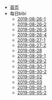 * [首页](zh-cn/)
* 每日bibi
  * [2019-08-26-1](every-day/2019-08-26.md)
  * [2019-08-26-2](every-day/2019-08-26-2.md)
  * [2019-08-26-3](every-day/2019-08-26-3.md)
  * [2019-08-26-4](every-day/2019-08-26-4.md)
  * [2019-08-27-1](every-day/2019-08-27-1.md)
  * [2019-08-27-2](every-day/2019-08-27-2.md)
  * [2019-08-28](every-day/2019-08-28.md)
  * [2019-08-29-1](every-day/2019-08-29-1.md)
  * [2019-08-29-2](every-day/2019-08-29-2.md)
  * [2019-08-30-1](every-day/2019-08-30-1.md)
  * [2019-08-30-2](every-day/2019-08-30-2.md)
  * [2019-09-02](every-day/2019-09-02.md)
  * [2019-09-03](every-day/2019-09-03.md)
  * [2019-09-05-1](every-day/2019-09-05-1.md)
  * [2019-09-05-2](every-day/2019-09-05-2.md)
<!--stackedit_data:
eyJoaXN0b3J5IjpbLTc1OTIxMzQ3NF19
-->